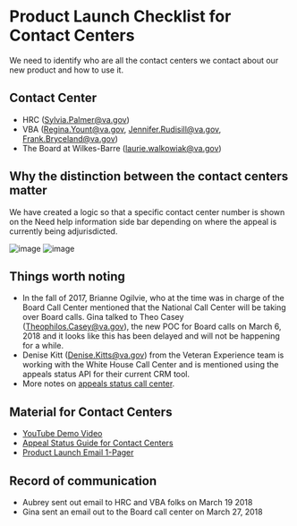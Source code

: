 # Product Launch Checklist for Contact Centers

We need to identify who are all the contact centers we contact about our new product and how to use it. 

## Contact Center
- HRC (Sylvia.Palmer@va.gov) 
- VBA (Regina.Yount@va.gov, Jennifer.Rudisill@va.gov, Frank.Bryceland@va.gov)
- The Board at Wilkes-Barre (laurie.walkowiak@va.gov)

## Why the distinction between the contact centers matter

We have created a logic so that a specific contact center number is shown on the Need help information side bar depending on where the appeal is currently being adjurisdicted.

![image](https://user-images.githubusercontent.com/13420618/34538976-9d780230-f09c-11e7-90a4-84c1f98d6775.png)
![image](https://user-images.githubusercontent.com/13420618/34538993-b56b430c-f09c-11e7-9ffd-9c4ff888e2a8.png)

## Things worth noting

- In the fall of 2017, Brianne Ogilvie, who at the time was in charge of the Board Call Center mentioned that the National Call Center will be taking over Board calls. Gina talked to Theo Casey (Theophilos.Casey@va.gov), the new POC for Board calls on March 6, 2018 and it looks like this has been delayed and will not be happening for a while. 
- Denise Kitt (Denise.Kitts@va.gov) from the Veteran Experience team is working with the White House Call Center and is mentioned using the appeals status API for their current CRM tool.
- More notes on [appeals status call center](https://github.com/department-of-veterans-affairs/va.gov-team/blob/master/products/claim-appeal-status/appeals-status/scripts-call-center.pdf).

## Material for Contact Centers

- [YouTube Demo Video](https://youtu.be/q0Akgcvhp48)
- [Appeal Status Guide for Contact Centers](https://github.com/department-of-veterans-affairs/va.gov-team/blob/master/products/claim-appeal-status/appeals-status/scripts-call-center.pdf)
- [Product Launch Email 1-Pager](https://github.com/department-of-veterans-affairs/va.gov-team/blob/master/products/claim-appeal-status/appeals-status/product-launch-email-appeal-status-v2.docx)

## Record of communication 
- Aubrey sent out email to HRC and VBA folks on March 19 2018
- Gina sent an email out to the Board call center on March 27, 2018
